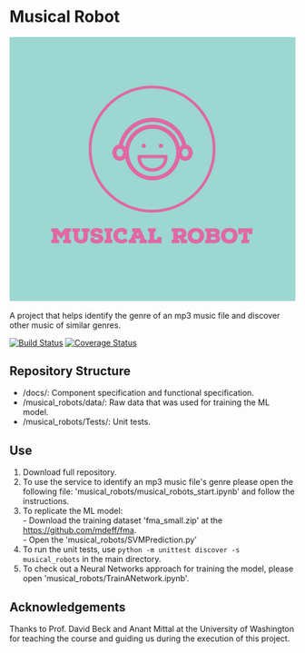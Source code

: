 # Musical Robot
![Alt text](docs/MusicalRobotLogo.png?raw=true "Title")

A project that helps identify the genre of an mp3 music file and discover other music of similar genres.


[![Build Status](https://app.travis-ci.com/MusicalRobots/Musical_Robots.svg?branch=main)](https://app.travis-ci.com/MusicalRobots/Musical_Robots)
[![Coverage Status](https://coveralls.io/repos/github/MusicalRobots/Musical_Robots/badge.svg?branch=main)](https://coveralls.io/github/MusicalRobots/Musical_Robots?branch=main)

## Repository Structure
- /docs/: Component specification and functional specification.
- /musical_robots/data/: Raw data that was used for training the ML model.
- /musical_robots/Tests/: Unit tests.


## Use
1) Download full repository.
2) To use the service to identify an mp3 music file's genre please open the following file: 'musical_robots/musical_robots_start.ipynb' and follow the instructions.
3) To replicate the ML model:  
			- Download the training dataset 'fma_small.zip' at the https://github.com/mdeff/fma.  
			- Open the 'musical_robots/SVMPrediction.py'
4) To run the unit tests, use `python -m unittest discover -s musical_robots`  in the main directory.
5) To check out a Neural Networks approach for training the model, please open 'musical_robots/TrainANetwork.ipynb'.

## Acknowledgements
Thanks to Prof. David Beck and Anant Mittal at the University of Washington for teaching the course and guiding us during the execution of this project.
